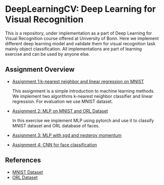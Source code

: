 # DeepLearningCV: Deep Learning for Visual Recognition

This is a repository, under implementation as a part of Deep Learning for Visual Recognition course offered at University of Bonn. Here we implement different deep learning model and validate them for visual recognition task mainly object classification. All implementations are part of learning exercise and can be used by anyone else.

## Assignment Overview


* [Assignment 1:k-nearest neighbor and linear regression on MNIST](https://github.com/MdAsifKhan/DeepLearningCV/tree/master/assignment01)
	
	This assignment is a simple introduction to machine learning methods. We implement two algorithms k-nearest neighbor classifier and linear regression. For evaluation we use MNIST dataset.

* [Assignment 2: MLP on MNIST and ORL Dataset](https://github.com/MdAsifKhan/DeepLearningCV/tree/master/assignment02)
	
	In this exercise we implement MLP using pytorch and use it to classify MNIST dataset and ORL database of faces.

* [Assignment 3: MLP with sgd and nesterov momentum](https://github.com/MdAsifKhan/DeepLearningCV/tree/master/assignment03)

* [Assignment 4: CNN for face classification](https://github.com/MdAsifKhan/DeepLearningCV/tree/master/assignment04)

## References

* [MNIST Dataset](http://yann.lecun.com/exdb/mnist/)
* [ORL Dataset](https://www.cl.cam.ac.uk/research/dtg/attarchive/facedatabase.html)
